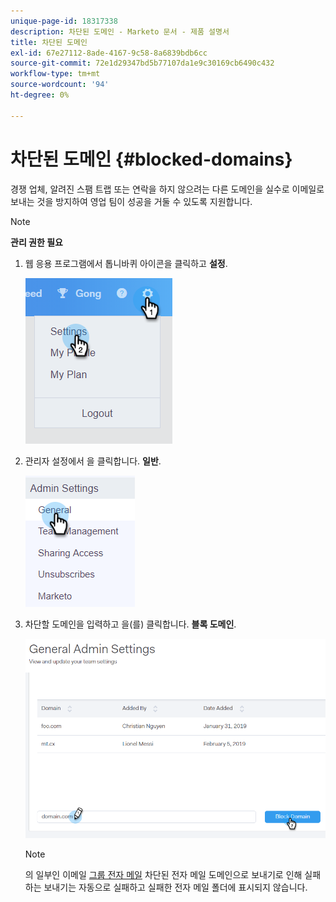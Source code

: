 ```yaml
---
unique-page-id: 18317338
description: 차단된 도메인 - Marketo 문서 - 제품 설명서
title: 차단된 도메인
exl-id: 67e27112-8ade-4167-9c58-8a6839bdb6cc
source-git-commit: 72e1d29347bd5b77107da1e9c30169cb6490c432
workflow-type: tm+mt
source-wordcount: '94'
ht-degree: 0%

---
```


# 차단된 도메인 {#blocked-domains}

경쟁 업체, 알려진 스팸 트랩 또는 연락을 하지 않으려는 다른 도메인을 실수로 이메일로 보내는 것을 방지하여 영업 팀이 성공을 거둘 수 있도록 지원합니다.

>[!NOTE]
>
>**관리 권한 필요**

1. 웹 응용 프로그램에서 톱니바퀴 아이콘을 클릭하고 **설정**.

   ![](assets/one-3.png)

1. 관리자 설정에서 을 클릭합니다. **일반**.

   ![](assets/two-3.png)

1. 차단할 도메인을 입력하고 을(를) 클릭합니다. **블록 도메인**.

   ![](assets/three-3.png)

   >[!NOTE]
   >
   >의 일부인 이메일 [그룹 전자 메일](/help/marketo/product-docs/marketo-sales-connect/email/using-the-compose-window/sending-emails-via-group-email.md) 차단된 전자 메일 도메인으로 보내기로 인해 실패하는 보내기는 자동으로 실패하고 실패한 전자 메일 폴더에 표시되지 않습니다.
